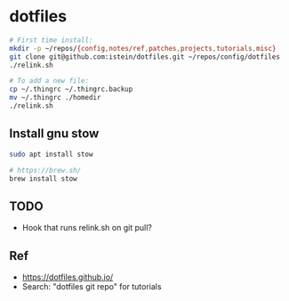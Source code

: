 # dotfiles

```bash
# First time install:
mkdir -p ~/repos/{config,notes/ref,patches,projects,tutorials,misc}
git clone git@github.com:istein/dotfiles.git ~/repos/config/dotfiles
./relink.sh

# To add a new file:
cp ~/.thingrc ~/.thingrc.backup
mv ~/.thingrc ./homedir
./relink.sh
```

## Install gnu stow
```bash
sudo apt install stow

# https://brew.sh/
brew install stow
```

## TODO
- Hook that runs relink.sh on git pull?

## Ref
- https://dotfiles.github.io/
- Search: "dotfiles git repo" for tutorials